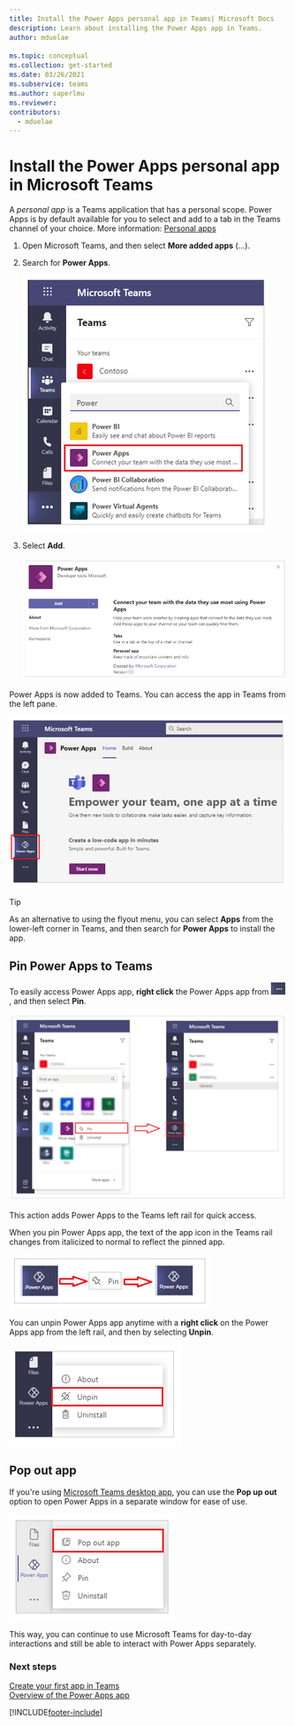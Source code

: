 ```yaml
---
title: Install the Power Apps personal app in Teams| Microsoft Docs
description: Learn about installing the Power Apps app in Teams.
author: mduelae

ms.topic: conceptual
ms.collection: get-started
ms.date: 03/26/2021
ms.subservice: teams
ms.author: saperlmu
ms.reviewer: 
contributors:
  - mduelae
---
```


# Install the Power Apps personal app in Microsoft Teams

A *personal app* is a Teams application that has a personal scope. Power Apps is by default available for you to select and add to a tab in the Teams channel of your choice. More information: [Personal apps](/microsoftteams/platform/concepts/design/personal-apps)

1. Open Microsoft Teams, and then select **More added apps** (...).

1. Search for **Power Apps**.

   ![Search for Power Apps.](media/search-power-apps.png "Search for Power Apps")

1. Select **Add**.

   ![Add Power Apps.](media/add-power-apps.png "Add Power Apps")

Power Apps is now added to Teams. You can access the app in Teams from the left pane.

![Power Apps app.](media/power-apps-home-tab.png "Power Apps app")

> [!TIP]
> As an alternative to using the flyout menu, you can select **Apps** from the lower-left corner in Teams, and then search for **Power Apps** to install the app.

## Pin Power Apps to Teams

To easily access Power Apps app, **right click** the Power Apps app from  ![More added apps.](media/more-added-apps-ellipsis.png "More added apps"), and then select **Pin**.

![Pin Power Apps app.](media/pin-power-apps.png "Pin Power Apps app")

This action adds Power Apps to the Teams left rail for quick access.

When you pin Power Apps app, the text of the app icon in the Teams rail changes from italicized to normal to reflect the pinned app.

![Italic text change for app icon.](media/pin-italic-text.png "Italic text change for app icon")

You can unpin Power Apps app anytime with a **right click** on the Power Apps app from the left rail, and then by selecting **Unpin**.

![Unpin Power Apps app.](media/unpin-power-apps.png "Unpin Power Apps app")

## Pop out app

If you're using [Microsoft Teams desktop app](https://www.microsoft.com/microsoft-teams/download-app), you can use the **Pop up out** option to open Power Apps in a separate window for ease of use.

![Pop out app.](media/pop-out-app.png "Pop out app")

This way, you can continue to use Microsoft Teams for day-to-day interactions and still be able to interact with Power Apps separately.

### Next steps

[Create your first app in Teams](create-first-app.md)<br/>
[Overview of the Power Apps app](overview-of-the-power-apps-app.md)


[!INCLUDE[footer-include](../includes/footer-banner.md)]